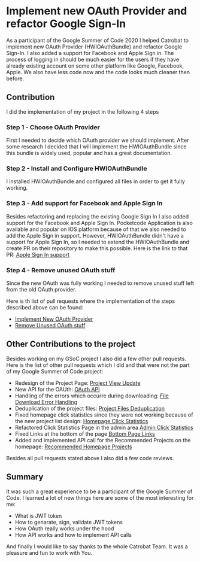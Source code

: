 # Implement new OAuth Provider and refactor Google Sign-In
As a participant of the Google Summer of Code 2020 I helped Catrobat to implement new OAuth Provider (HWIOAuthBundle) and refactor Google Sign-In. 
I also added a support for Facebook and Apple Sign in. The process of logging in should be much easier for the users if they have already existing account on some other platform like Google, Facebook, Apple. We also have less code now and the code looks much cleaner then before.
## Contribution
I did the implementation of my project in the following 4 steps
### Step 1 - Choose OAuth Provider
First I needed to decide which OAuth provider we should implement. After some research I decided that I will implement the HWIOAuthBundle since this bundle is widely used, popular and has a great documentation.
### Step 2 - Install and Configure HWIOAuthBundle
I installed HWIOAuthBundle and configured all files in order to get it fully working.
### Step 3 - Add support for Facebook and Apple Sign In
Besides refactoring and replacing the existing Google Sign In I also added support for the Facebook and Apple Sign In.
Pocketcode Application is also available and popular on IOS platform because of that we also needed to add the Apple Sign in support.
However, HWIOAuthBundle didn't have a support for Apple Sign In, so I needed to extend the HWIOAuthBundle and create PR on their repository to make this possible. Here is the link to that PR: [Apple Sign In support](https://github.com/hwi/HWIOAuthBundle/pull/1639)
### Step 4 - Remove unused OAuth stuff
Since the new OAuth was fully working I needed to remove unused stuff left from the old OAuth provider.

 Here is th list of pull requests where the implementation of the steps described above can be found:
- [Implement New OAuth Provider](https://github.com/Catrobat/Catroweb/pull/573)
- [Remove Unused OAuth stuff](https://github.com/Catrobat/Catroweb/pull/782)

## Other Contributions to the project
Besides working on my GSoC project I also did a few other pull requests.
Here is the list of other pull requests which I did and that were not the part of my Google Summer of Code project:
- Redesign of the Project Page: [Project View Update](https://github.com/Catrobat/Catroweb/pull/685)
- New API for the OAUth: [OAuth API](https://github.com/Catrobat/Catroweb/pull/685)
- Handling of the errors which occurre during downloading: [File Download Error Handling](https://github.com/Catrobat/Catroweb/pull/787)
- Deduplication of the project files: [Project Files Deduplication](https://github.com/Catrobat/Catroweb/pull/794)
- Fixed homepage click statistics since they were not working because of the new project list design: [Homepage Click Statistics](https://github.com/Catrobat/Catroweb/pull/830)
- Refactored Click Statistics Page in the admin area [Admin Click Statistics](https://github.com/Catrobat/Catroweb/pull/837)
- Fixed Links at the bottom of the page [Bottom Page Links](https://github.com/Catrobat/Catroweb/pull/838)
- Added and implemented API call for the Recommended Projects on the homepage: [Recommended Homepage Projects](https://github.com/Catrobat/Catroweb/pull/857)

Besides all pull requests stated above I also did a few code reviews.

## Summary
It was such a great experience to be a participant of the Google Summer of Code. I learned a lot of new things here are some of the most interesting for me:
- What is JWT token
- How to genarate, sign, validate JWT tokens
- How OAuth really works under the hood
- How API works and how to implement API calls

And finally I would like to say thanks to the whole Catrobat Team. It was a pleasure and fun to work with You.

